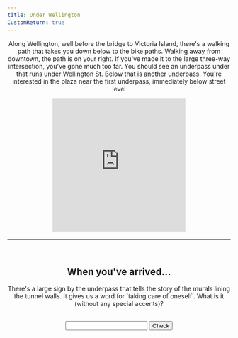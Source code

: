 ```yaml
---
title: Under Wellington
CustomReturn: true
---
```


<div style="text-align:center">
  <p align="center">
    Along Wellington, well before the bridge to Victoria Island, there's a walking path that takes you down below to the bike paths. Walking away from downtown, the path is on your right. If you've made it to the large three-way intersection, you've gone much too far. You should see an underpass under that runs under Wellington St. Below that is another underpass. You're interested in the plaza near the first underpass, immediately below street level
  </p>
</div>

<div style="text-align:center">
<iframe src="https://www.google.com/maps/embed?pb=!1m18!1m12!1m3!1d2800.52312977945!2d-75.71141150850185!3d45.4189549921601!2m3!1f0!2f0!3f0!3m2!1i1024!2i768!4f13.1!3m3!1m2!1s0x0%3A0x0!2zNDXCsDI1JzA4LjIiTiA3NcKwNDInMzYuMyJX!5e0!3m2!1sen!2sca!4v1536028700475" width="300" height="300" frameborder="0" style="border:0" allowfullscreen></iframe>
</div>
  
<hr>
  
<br>
<div style="text-align:center">
  <p align="center">
    <h2>When you've arrived...</h2>
    There's a large sign by the underpass that tells the story of the murals lining the tunnel walls. It gives us a word for 'taking care of oneself'. What is it (without any special accents)? 
  </p>
</div>
<br>

<div style="text-align:center">
  <form id="FirstQ" onSubmit="dogs(); return false;">
    <input type="text" id="answer" name="user_name" />
    <input type="button" value="Check" onclick="dogs(); return false;" />
  </form>
</div>

<div style="text-align:center">
  <p id="demo"></p>
</div>

<div id="FirstAnswer" style="display: none; text-align:center">
  <hr>
  <br>
  <h2>A closer look</h2>
  <img id="imgFirstAnswer" src="none.jpg" height="534" width="300">
  <p id="fa_txt"></p>
  <br>
</div>  

<div id="SecondAnswer" style="display: none; text-align:center">
  <hr>
  <br>
  <h2>The last step</h2>
  Find your gentleman friend and say to him the magical phrase:
  <br>
  <b>
  <p id="DecodedMessage" style="color:rgb(43, 215, 215);font-size:22px"></p>
  </b>
  <br>
</div>  

<script src = "/7571101397556063/htools.js"></script>

<script>
  var img_fa  = "IMAG0218.jpg"
  var h_fa    = 3.2273678467801637e+26
  var h_sa    = 8244727662634403000
  
  function dogs() {
      var text = document.getElementById("FirstQ").elements[0].value;
      var HashResult = lazyHash(text);
      //text = text + "<br>" + HashResult;

      setCookie("loc6_FirstAnswerCookie", text, 365)
      //document.getElementById("demo").innerHTML = text;

    if (HashResult == h_fa) 
    {
      document.getElementById("demo").innerHTML = "Success!";
      document.getElementById("imgFirstAnswer").src = f(img_fa);
      document.getElementById("fa_txt").innerHTML = A_Decode("HNqatbp4wxqzfvfvwstbfvp4wwqztgtgp4wxfvtbqzrfgbp4ynazfvp4hnqafvtbtbp4wwtbwsfvrvp4tgwshnhntgtbp4fvtbechnqzujumtgrrp4hnqawsujumgb,,p4azsxsxazgbwshntbp4ynfvazyhp4hnqatbp4gbwsumuj..p4UMwsqqtbp4tbyhp4qzp4tgazazrf!!");
      document.getElementById("FirstAnswer").style.display = "block";
    }
    else if (HashResult == 210726503048)
    {
      alert("Reset!");
      setCookie("loc6_SecondAnswerCookie", "", 365);
    }
    else 
    {
      document.getElementById("demo").innerHTML = "Try again :( <br> (Your last try was: \"" + text + "\")";
      document.getElementById("FirstAnswer").style.display = "none";
      document.getElementById("SecondAnswer").style.display = "none";
    }
  }

  function f(ta) {
   //Cheater!!
   //alert("/" + parseInt((lazyHash("1510129177")-lazyHash("crumblies") + 31)/1000000000) + "/" + ta);
   return "/" + parseInt((lazyHash("1510129177")-lazyHash("crumblies") + 31)/1000000000) + "/" + ta;
  } 

  function lazyHash(InString) {
      var hash = 5381;
      for(var i = 0; i < InString.length; i++)
      {
         hash = hash*33 + InString.charCodeAt(i);
      }
      return hash;
  }

  function setCookie(cname, cvalue, exdays) {
      var d = new Date();
      d.setTime(d.getTime() + (exdays * 24 * 60 * 60 * 1000));
      var expires = "expires="+d.toUTCString();
      document.cookie = cname + "=" + cvalue + ";" + expires + ";path=/";
  }

  function getCookie(cname) {
      var name = cname + "=";
      var ca = document.cookie.split(';');
      for(var i = 0; i < ca.length; i++) {
          var c = ca[i];
          while (c.charAt(0) == ' ') {
              c = c.substring(1);
          }
          if (c.indexOf(name) == 0) {
              return c.substring(name.length, c.length);
          }
      }
      return "";
  }

  function getParameterByName(name) {
      name = name.replace(/[\[]/, "\\[").replace(/[\]]/, "\\]");
      var regex = new RegExp("[\\?&]" + name + "=([^&#]*)"),
          results = regex.exec(location.search);
      return results === null ? "" : decodeURIComponent(results[1].replace(/\+/g, " "));
  }

  /////////////
  /////////////

  var PreviousFirstAnswer = getCookie("loc6_FirstAnswerCookie");
  if (lazyHash(PreviousFirstAnswer) == h_fa)
  {
    document.getElementById("FirstQ").elements[0].value = PreviousFirstAnswer;
    document.getElementById("demo").innerHTML = "Success!";
    document.getElementById("imgFirstAnswer").src = f(img_fa);
    document.getElementById("fa_txt").innerHTML = A_Decode("HNqatbp4wxqzfvfvwstbfvp4wwqztgtgp4wxfvtbqzrfgbp4ynazfvp4hnqafvtbtbp4wwtbwsfvrvp4tgwshnhntgtbp4fvtbechnqzujumtgrrp4hnqawsujumgb,,p4azsxsxazgbwshntbp4ynfvazyhp4hnqatbp4gbwsumuj..p4UMwsqqtbp4tbyhp4qzp4tgazazrf!!");
    document.getElementById("FirstAnswer").style.display = "block";
  }

  var SecondAnswer = getParameterByName("sa")
  var PreviousSecondAnswer = getCookie("loc6_SecondAnswerCookie");
  if (lazyHash(SecondAnswer) == h_sa)
    {setCookie("loc6_SecondAnswerCookie", SecondAnswer, 365); LoadAll();} 
  else if (lazyHash(PreviousSecondAnswer) == h_sa)
    {LoadAll();}

  function LoadAll(){
    document.getElementById("demo").innerHTML = "Success!";
    document.getElementById("imgFirstAnswer").src = f(img_fa);
    document.getElementById("fa_txt").innerHTML = A_Decode("HNqatbp4wxqzfvfvwstbfvp4wwqztgtgp4wxfvtbqzrfgbp4ynazfvp4hnqafvtbtbp4wwtbwsfvrvp4tgwshnhntgtbp4fvtbechnqzujumtgrrp4hnqawsujumgb,,p4azsxsxazgbwshntbp4ynfvazyhp4hnqatbp4gbwsumuj..p4UMwsqqtbp4tbyhp4qzp4tgazazrf!!");
    document.getElementById("FirstAnswer").style.display = "block";

    document.getElementById("SecondAnswer").style.display = "block";
    document.getElementById("DecodedMessage").innerHTML = A_Decode("WS''qqtbp4ecazyhtbp4qzp4tgazujump4wwqzrrp4qzujrvp4qaqzqqtbp4yhqzujrrp4sxtgqzectbgbp4gbhnwstgtgp4hnazp4umaz");
  }

</script>
